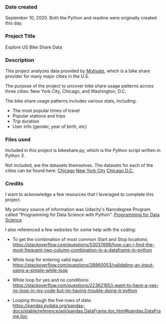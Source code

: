 ### Date created
September 10, 2020. Both the Python and readme were originally created this day.  

### Project Title
Explore US Bike Share Data

### Description
This project analyzes data provided by [Motivate](https://www.motivateco.com/), which is a bike share provider for many major cities in the U.S.

The purpose of the project to uncover bike share usage patterns across three cities: New York City, Chicago, and Washington, D.C.

The bike share usage patterns includes various stats, including:
- The most popular times of travel
- Popular stations and trips
- Trip duration
- User info (gender, year of birth, etc)

### Files used
Included in this project is bikeshare.py, which is the Python script written in Python 3.

Not included, are the datasets themselves. The datasets for each of the cities can be found here:
[Chicago](https://www.divvybikes.com/system-data)
[New York City](https://www.citibikenyc.com/system-data)
[Chicago D.C.](https://www.capitalbikeshare.com/system-data)

### Credits
I want to acknowledge a few resources that I leveraged to complete this project.

My primary source of information was Udacity's Nanodegree Program called "Programming for Data Science with Python".
[Programming for Data Science](https://www.udacity.com/course/programming-for-data-science-nanodegree--nd104)

I also referenced a few websites for some help with the coding:

- To get the combination of most common Start and Stop locations:
https://stackoverflow.com/questions/53037698/how-can-i-find-the-most-frequent-two-column-combination-in-a-dataframe-in-python

- While loop for entering valid input:
https://stackoverflow.com/questions/28860053/validating-an-input-using-a-simple-while-loop

- While loop for yes and no conditions:
https://stackoverflow.com/questions/22362165/i-want-to-have-a-yes-no-loop-in-my-code-but-im-having-trouble-doing-it-python

- Looping through the five rows of data:
https://pandas.pydata.org/pandas-docs/stable/reference/api/pandas.DataFrame.iloc.html#pandas.DataFrame.iloc

